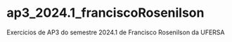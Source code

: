 # ap3_2024.1_franciscoRosenilson
 Exercicios de AP3 do semestre 2024.1 de Francisco Rosenilson da UFERSA
